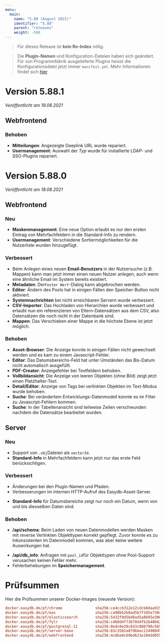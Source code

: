 ```yaml
---
menu:
  main:
    name: "5.88 (August 2021)"
    identifier: "5.88"
    parent: "releases"
    weight: -588
---
```


> Für dieses Release ist **kein Re-Index** nötig. 

> Die **Plugin-Namen** und Konfiguration-Dateien haben sich geändert. Für von Programmfabrik ausgelieferte Plugins heisst die Konfigurationsdatei jetzt immer `manifest.yml`. Mehr Informationen findet sich [hier](https://docs.easydb.de/en/technical/plugins/#plugin-definition)

# Version 5.88.1

*Veröffentlicht am 19.08.2021*

## Webfrontend

### Behoben

- **Mitteilungen**: Angezeigte Deeplink URL wurde repariert.
- **Usermanagement**: Auswahl der *Typ* wurde für installierte LDAP- und SSO-Plugins repariert.

# Version 5.88.0

*Veröffentlicht am 18.08.2021*

## Webfrontend

### Neu

* **Maskenmanagement**: Eine neue Option erlaubt es nur den ersten Eintrag von Mehrfachfeldern in die Standard-Info zu rendern.
* **Usermanagement**: Verschiedene Sortiermöglichkeiten für die Nutzerliste wurden hinzugefügt.

### Verbessert

* Beim Anlegen eines neuen **Email-Benutzers** in der Nutzersuche (z.B. Mappen) kann man jetzt immer einen neuen Nutzer anlegen, auch wenn eine ähnliche Email im System bereits existiert.
* **Metadaten**: Der`Fester Wert`-Dialog kann abgebrochen werden.
* **Editor**: Ändern des Pools hat in einigen Fällen den Speicher-Button nicht aktiviert.
* **Systemnachrichten** bei nicht erreichbaren Servern wurde verbessert.
* **CSV-Importer**: Das Hochladen von Hierarchien wurde verbessert und erlaubt nun ein referenzieren von Eltern-Datensätzen aus dem CSV, also Datensätzen die noch nicht in der Datenbank sind.
* **Mappen**: Das Verschieben einer Mappe in die höchste Ebene ist jetzt möglich.

### Behoben

* **Asset-Browser**: Die Anzeige konnte in einigen Fällen nicht gewechselt werden und es kam zu einem Javascript-Fehler.
* **Editor**: Das Datumsbereichs-Feld hat unter Umständen das Bis-Datum nicht automatisch ausgefüllt.
* **PDF-Creator**: Anzeigefehler bei Textfeldern behoben.
* **Vollbildansicht**: Die Anzeige von leeren Objekten (ohne Bild) zeigt jetzt einen Platzhalter-Text.
* **Detail/Editor**: Anzeige von Tags bei verlinkten Objekten im Text-Modus wurde behoben.
* **Suche**: Bei verändertem Entwicklungs-Datenmodell konnte es im Filter zu Javascript-Fehlern kommen.
* **Suche**: In der Tabellenansicht sind teilweise Zeilen verschwunden nachdem die Datensätze bearbeitet wurden.

## Server

### Neu

- Support von `.obj`Dateien als `vector3d`.
- **Standard-Info** in Mehrfachfeldern kann jetzt nur das erste Feld berücksichtigen.

### Verbessert

* Änderungen bei den Plugin-Namen und Pfaden.
* Verbesserungen im internen HTTP-Aufruf des Easydb-Asset-Server.

- **Standard-Info** für Datumsbereiche zeigt nur noch ein Datum, wenn von und bis diesselben Daten sind.

### Behoben

* **/api/schema**: Beim Laden von neuen Datenmodellen werden Masken mit reverse Verlinkten Objekttypen korrekt gepflegt. Zuvor konnte es zu Inkonsistenten im Datenmodell kommen, was aber keine weitere Auswirkungen hat.

- **/api/db_info**: Anfragen mit `pool_id`für Objekttypen ohne Pool-Support verusachen keinen Fehler mehr.
- Fehlerbehebungen im **Speichermanagement**.

# Prüfsummen

Hier die Prüfsummen unserer Docker-Images (neueste Version): 

```ini
docker.easydb.de/pf/chrome               sha256:ce4ccb312e12cdcb8daa9151e80081738b2612b1c109ecdcb39519e3f367c6ec
docker.easydb.de/pf/eas                  sha256:ca98bb2b8ad5b7f185e730446752153dfc5fac0b8bae5e06326aa41b66b794b4
docker.easydb.de/pf/elasticsearch        sha256:5432f0d5bd8ad5a8695e300ffa86db1d13c5183b12a70ce5f76c77a0e6b3c209
docker.easydb.de/pf/fylr                 sha256:c468d4f73670d4fb2b40b62290c3a680ba83ed611b5991102c940c15013d7272
docker.easydb.de/pf/postgresql-11        sha256:0edc0e28c643c886790c5b5d84ab224e4950edaad3b4d27dda04fa875c0f6ce1
docker.easydb.de/pf/server-base          sha256:83c3502a879bbec22490845ddb813b4d15ed8fe2cae608ca50c82b4363e7e9b9
docker.easydb.de/pf/webfrontend          sha256:4c6be0c69bd621e104dd055b865476c5c40b8c8506818a93b870242592c48934
```

